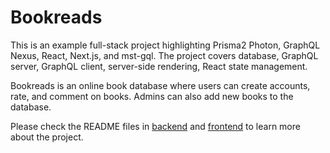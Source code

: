 # Bookreads

This is an example full-stack project highlighting Prisma2 Photon, GraphQL Nexus, React, Next.js, and mst-gql. The project covers database, GraphQL server, GraphQL client, server-side rendering, React state management.

Bookreads is an online book database where users can create accounts, rate, and comment on books. Admins can also add new books to the database.

Please check the README files in [backend](/backend) and [frontend](/frontend) to learn more about the project.
